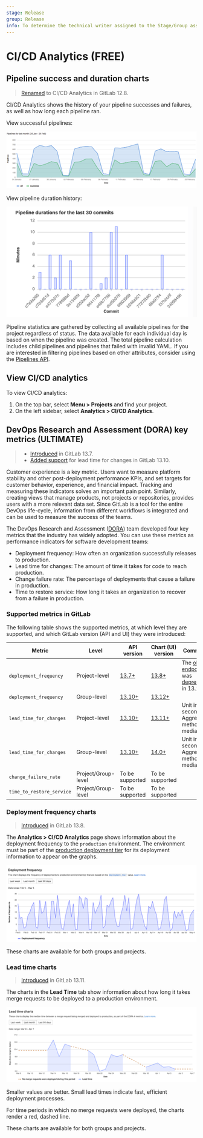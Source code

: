 ```yaml
---
stage: Release
group: Release
info: To determine the technical writer assigned to the Stage/Group associated with this page, see https://about.gitlab.com/handbook/engineering/ux/technical-writing/#assignments
---
```


# CI/CD Analytics **(FREE)**

## Pipeline success and duration charts

> [Renamed](https://gitlab.com/gitlab-org/gitlab/-/issues/38318) to CI/CD Analytics in GitLab 12.8.

CI/CD Analytics shows the history of your pipeline successes and failures, as well as how long each pipeline
ran.

View successful pipelines:

![Successful pipelines](img/pipelines_success_chart.png)

View pipeline duration history:

![Pipeline duration](img/pipelines_duration_chart.png)

Pipeline statistics are gathered by collecting all available pipelines for the
project regardless of status. The data available for each individual day is based
on when the pipeline was created. The total pipeline calculation includes child
pipelines and pipelines that failed with invalid YAML. If you are interested in
filtering pipelines based on other attributes, consider using the [Pipelines API](../../api/pipelines.md#list-project-pipelines).

## View CI/CD analytics

To view CI/CD analytics:

1. On the top bar, select **Menu > Projects** and find your project.
1. On the left sidebar, select **Analytics > CI/CD Analytics**.

## DevOps Research and Assessment (DORA) key metrics **(ULTIMATE)**

> - [Introduced](https://gitlab.com/gitlab-org/gitlab/-/issues/275991) in GitLab 13.7.
> - [Added support](https://gitlab.com/gitlab-org/gitlab/-/issues/291746) for lead time for changes in GitLab 13.10.

Customer experience is a key metric. Users want to measure platform stability and other
post-deployment performance KPIs, and set targets for customer behavior, experience, and financial
impact. Tracking and measuring these indicators solves an important pain point. Similarly, creating
views that manage products, not projects or repositories, provides users with a more relevant data set.
Since GitLab is a tool for the entire DevOps life-cycle, information from different workflows is
integrated and can be used to measure the success of the teams.

The DevOps Research and Assessment ([DORA](https://cloud.google.com/blog/products/devops-sre/the-2019-accelerate-state-of-devops-elite-performance-productivity-and-scaling))
team developed four key metrics that the industry has widely adopted. You can use these metrics as
performance indicators for software development teams:

- Deployment frequency: How often an organization successfully releases to production.
- Lead time for changes: The amount of time it takes for code to reach production.
- Change failure rate: The percentage of deployments that cause a failure in production.
- Time to restore service: How long it takes an organization to recover from a failure in
  production.

### Supported metrics in GitLab

The following table shows the supported metrics, at which level they are supported, and which GitLab version (API and UI) they were introduced:

| Metric                    | Level               | API version                          | Chart (UI) version                    | Comments  |
|---------------------------|---------------------|--------------------------------------|---------------------------------------|-----------|
| `deployment_frequency`    | Project-level       | [13.7+](../../api/dora/metrics.md)   | [13.8+](#deployment-frequency-charts) | The [old API endpoint](../../api/dora4_project_analytics.md) was [deprecated](https://gitlab.com/gitlab-org/gitlab/-/issues/323713) in 13.10. |
| `deployment_frequency`    | Group-level         | [13.10+](../../api/dora/metrics.md)  | [13.12+](#deployment-frequency-charts)                    | |
| `lead_time_for_changes`   | Project-level       | [13.10+](../../api/dora/metrics.md)  | [13.11+](#lead-time-charts)           | Unit in seconds. Aggregation method is median. |
| `lead_time_for_changes`   | Group-level         |  [13.10+](../../api/dora/metrics.md) | [14.0+](#lead-time-charts)                        | Unit in seconds. Aggregation method is median. |
| `change_failure_rate`     | Project/Group-level |  To be supported                     | To be supported                       | |
| `time_to_restore_service` | Project/Group-level |  To be supported                     | To be supported                       | |

### Deployment frequency charts

> [Introduced](https://gitlab.com/gitlab-org/gitlab/-/issues/275991) in GitLab 13.8.

The **Analytics > CI/CD Analytics** page shows information about the deployment
frequency to the `production` environment. The environment must be part of the
[production deployment tier](../../ci/environments/index.md#deployment-tier-of-environments)
for its deployment information to appear on the graphs.

![Deployment frequency](img/deployment_frequency_charts_v13_12.png)

These charts are available for both groups and projects.

### Lead time charts

> [Introduced](https://gitlab.com/gitlab-org/gitlab/-/issues/250329) in GitLab 13.11.

The charts in the **Lead Time** tab show information about how long it takes
merge requests to be deployed to a production environment.

![Lead time](img/lead_time_chart_v13_11.png)

Smaller values are better. Small lead times indicate fast, efficient deployment
processes.

For time periods in which no merge requests were deployed, the charts render a
red, dashed line.

These charts are available for both groups and projects.
